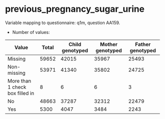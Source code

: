 # previous_pregnancy_sugar_urine
Variable mapping to questionnaire: q1m, question AA159.
- Number of values:

| Value | Total | Child genotyped | Mother genotyped | Father genotyped |
| ----- | ----- | --------------- | ---------------- | ---------------- |
| Missing | 59652 | 42015 | 35967 | 25493 |
| Non-missing | 53971 | 41340 | 35802 | 24725 |
| More than 1 check box filled in | 8 | 6 | 6 |3 |
| No | 48663 | 37287 | 32312 |22479 |
| Yes | 5300 | 4047 | 3484 |2243 |



